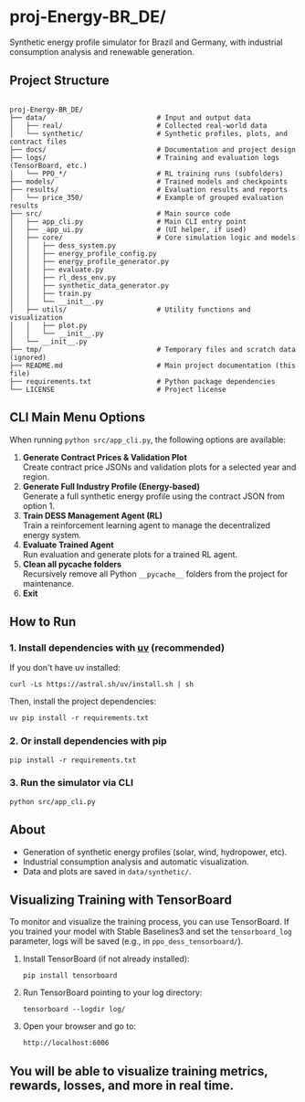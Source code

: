 # proj-Energy-BR_DE/

Synthetic energy profile simulator for Brazil and Germany, with industrial consumption analysis and renewable generation.


## Project Structure

```

proj-Energy-BR_DE/
├── data/                           # Input and output data
│   ├── real/                       # Collected real-world data
│   └── synthetic/                  # Synthetic profiles, plots, and contract files
├── docs/                           # Documentation and project design
├── logs/                           # Training and evaluation logs (TensorBoard, etc.)
│   └── PPO_*/                      # RL training runs (subfolders)
├── models/                         # Trained models and checkpoints
├── results/                        # Evaluation results and reports
│   └── price_350/                  # Example of grouped evaluation results
├── src/                            # Main source code
│   ├── app_cli.py                  # Main CLI entry point
│   ├── _app_ui.py                  # (UI helper, if used)
│   ├── core/                       # Core simulation logic and models
│   │   ├── dess_system.py
│   │   ├── energy_profile_config.py
│   │   ├── energy_profile_generator.py
│   │   ├── evaluate.py
│   │   ├── rl_dess_env.py
│   │   ├── synthetic_data_generator.py
│   │   ├── train.py
│   │   └── __init__.py
│   ├── utils/                      # Utility functions and visualization
│   │   ├── plot.py
│   │   └── __init__.py
│   └── __init__.py
├── tmp/                            # Temporary files and scratch data (ignored)
├── README.md                       # Main project documentation (this file)
├── requirements.txt                # Python package dependencies
└── LICENSE                         # Project license
```

## CLI Main Menu Options

When running `python src/app_cli.py`, the following options are available:

1. **Generate Contract Prices & Validation Plot**  
   Create contract price JSONs and validation plots for a selected year and region.
2. **Generate Full Industry Profile (Energy-based)**  
   Generate a full synthetic energy profile using the contract JSON from option 1.
3. **Train DESS Management Agent (RL)**  
   Train a reinforcement learning agent to manage the decentralized energy system.
4. **Evaluate Trained Agent**  
   Run evaluation and generate plots for a trained RL agent.
5. **Clean all __pycache__ folders**  
   Recursively remove all Python `__pycache__` folders from the project for maintenance.
0. **Exit**

## How to Run

### 1. Install dependencies with [uv](https://github.com/astral-sh/uv) (recommended)

If you don't have uv installed:
```
curl -Ls https://astral.sh/uv/install.sh | sh
```

Then, install the project dependencies:
```
uv pip install -r requirements.txt
```

### 2. Or install dependencies with pip
```
pip install -r requirements.txt
```

### 3. Run the simulator via CLI
```
python src/app_cli.py
```

## About

- Generation of synthetic energy profiles (solar, wind, hydropower, etc).
- Industrial consumption analysis and automatic visualization.
- Data and plots are saved in `data/synthetic/`.

## Visualizing Training with TensorBoard

To monitor and visualize the training process, you can use TensorBoard. If you trained your model with Stable Baselines3 and set the `tensorboard_log` parameter, logs will be saved (e.g., in `ppo_dess_tensorboard/`).

1. Install TensorBoard (if not already installed):
   ```
   pip install tensorboard
   ```

2. Run TensorBoard pointing to your log directory:
   ```
   tensorboard --logdir log/
   ```

3. Open your browser and go to:
   ```
   http://localhost:6006
   ```

You will be able to visualize training metrics, rewards, losses, and more in real time.
---
